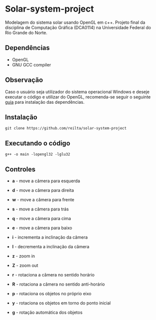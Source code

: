 <h1>Solar-system-project</h1>

Modelagem do sistema solar usando OpenGL em c++. Projeto final da disciplina de Computação Gráfica (DCA0114) na Universidade Federal do Rio Grande do Norte.

<h2>Dependências</h2>

*   OpenGL
*   GNU GCC compiler

<h2>Observação</h2>

Caso o usuário seja utilizador do sistema operacional Windows e deseje executar o código e utilizar do OpenGL, recomenda-se seguir o seguinte [guia](https://medium.com/swlh/setting-opengl-for-windows-d0b45062caf) para instalação das dependências.


<h2>Instalação</h2>

    git clone https://github.com/reilta/solar-system-project

<h2>Executando o código</h2>


    g++ -o main -lopengl32 -lglu32


<h2>Controles</h2>

*   **a** - move a câmera para esquerda
*   **d** - move a câmera para direita
*   **w** - move a câmera para frente
*   **s** - move a câmera para trás
*   **q** - move a câmera para cima
*   **e** - move a câmera para baixo

*   **i** - incrementa a inclinação da câmera
*   **I** - decrementa a inclinação da câmera

*   **z** - zoom in
*   **Z** - zoom out
*   **r** - rotaciona a câmera no sentido horário
*   **R** - rotaciona a câmera no sentido anti-horário

*   **p** - rotaciona os objetos no próprio eixo
*   **y** - rotaciona os objetos em torno do ponto inicial
*   **g** - rotação automática dos objetos

